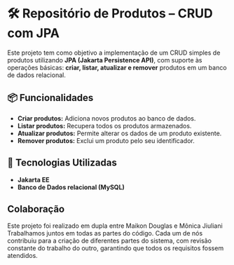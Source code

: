 # 🛠️ Repositório de Produtos – CRUD com JPA

Este projeto tem como objetivo a implementação de um CRUD simples de produtos utilizando **JPA (Jakarta Persistence API)**, com suporte às operações básicas: **criar, listar, atualizar e remover** produtos em um banco de dados relacional.

## 📦 Funcionalidades

- **Criar produtos:** Adiciona novos produtos ao banco de dados.
- **Listar produtos:** Recupera todos os produtos armazenados.
- **Atualizar produtos:** Permite alterar os dados de um produto existente.
- **Remover produtos:** Exclui um produto pelo seu identificador.

## 🧠 Tecnologias Utilizadas

- **Jakarta EE**
- **Banco de Dados relacional (MySQL)**

## Colaboração

Este projeto foi realizado em dupla entre Maikon Douglas e Mônica Jiuliani Trabalhamos juntos em todas as partes do código. Cada um de nós contribuiu para a criação de diferentes partes do sistema, com revisão constante do trabalho do outro, garantindo que todos os requisitos fossem atendidos.
